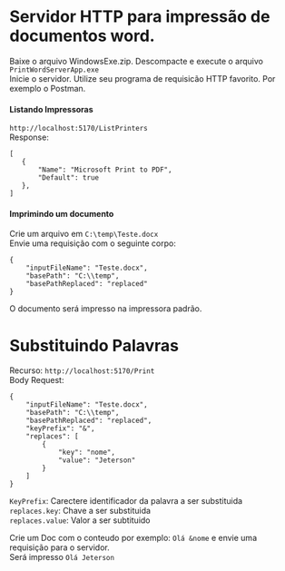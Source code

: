 # Servidor HTTP para impressão de documentos word.
 Baixe o arquivo WindowsExe.zip. Descompacte e execute o arquivo `PrintWordServerApp.exe`
 <br/>
 Inicie o servidor.
 Utilize seu programa de requisicão HTTP favorito. Por exemplo o Postman.
 
 
 #### Listando Impressoras
 `http://localhost:5170/ListPrinters`
 <br /> 
 Response:
 ```
 [
    {
        "Name": "Microsoft Print to PDF",
        "Default": true
    },
 ]
 ```
 
  
#### Imprimindo um documento
Crie um arquivo em `C:\temp\Teste.docx`
<br />
Envie uma requisição com o seguinte corpo:
```
{
	"inputFileName": "Teste.docx",
	"basePath": "C:\\temp",
	"basePathReplaced": "replaced"	
}
```
O documento será impresso na impressora padrão.

# Substituindo Palavras
Recurso: `http://localhost:5170/Print` <br/>
Body Request:
```
{
	"inputFileName": "Teste.docx",
	"basePath": "C:\\temp",
	"basePathReplaced": "replaced",
	"keyPrefix": "&",
	"replaces": [
		{
			"key": "nome",
			"value": "Jeterson"
		}
	]
}
```
`KeyPrefix`: Carectere identificador da palavra a ser substituida<br />
`replaces.key`: Chave a ser substituida<br />
`replaces.value`: Valor a ser subtituido<br />

Crie um Doc com o conteudo por exemplo: `Olá &nome` e envie uma requisição para o servidor.
<br/>
Será impresso `Olá Jeterson`
